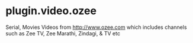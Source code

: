 # plugin.video.ozee
Serial, Movies Videos from http://www.ozee.com which includes channels such as Zee TV, Zee Marathi, Zindagi, &amp; TV etc
